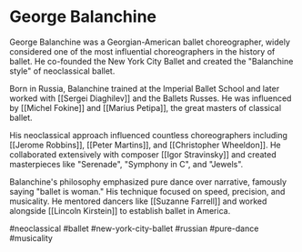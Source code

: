 # George Balanchine

George Balanchine was a Georgian-American ballet choreographer, widely considered one of the most influential choreographers in the history of ballet. He co-founded the New York City Ballet and created the "Balanchine style" of neoclassical ballet.

Born in Russia, Balanchine trained at the Imperial Ballet School and later worked with [[Sergei Diaghilev]] and the Ballets Russes. He was influenced by [[Michel Fokine]] and [[Marius Petipa]], the great masters of classical ballet.

His neoclassical approach influenced countless choreographers including [[Jerome Robbins]], [[Peter Martins]], and [[Christopher Wheeldon]]. He collaborated extensively with composer [[Igor Stravinsky]] and created masterpieces like "Serenade", "Symphony in C", and "Jewels".

Balanchine's philosophy emphasized pure dance over narrative, famously saying "ballet is woman." His technique focused on speed, precision, and musicality. He mentored dancers like [[Suzanne Farrell]] and worked alongside [[Lincoln Kirstein]] to establish ballet in America.

#neoclassical #ballet #new-york-city-ballet #russian #pure-dance #musicality
